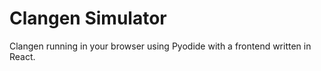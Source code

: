 # Clangen Simulator

Clangen running in your browser using Pyodide with a frontend written in React.
